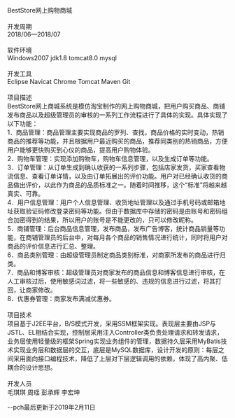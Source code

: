 BestStore网上购物商城<br><br>
开发周期<br>
  2018/06—2018/07<br><br>
软件环境	<br>
  Windows2007 jdk1.8 tomcat8.0 mysql<br><br>
开发工具	<br>
  Eclipse Navicat Chrome Tomcat Maven Git<br><br>
项目描述	<br>
  BestStore网上商城系统是模仿淘宝制作的网上购物商城，把用户购买商品、商铺发布商品以及超级管理员的审核的一系列工作流程进行了具体的实现。具体实现了以下功能：<br>
  1．商品管理：商品管理主要实现商品的罗列、查找，商品价格的实时变动，热销商品的推荐等功能，并且根据用户最近购买的商品，推荐同类别的热销商品，方便用户能够更快购买到心仪的商品，提高用户购物体验。<br>
  2．购物车管理：实现添加购物车，购物车信息管理，以及生成订单等功能。<br>
  3．订单管理：从订单生成到确认收获的一系列步骤，包括店家发货，买家查看物流信息、查看订单详情，以及由订单拓展出的评价功能。用户对已经确认收货的商品做出评价，以此作为商品的品质标准之一。随着时间推移，这个“标准”将越来越真实、可靠。<br>
  4．用户信息管理：用户个人信息管理、收货地址管理以及通过手机号码或邮箱地址获取验证码修改登录密码等功能。但由于数据库中存储的密码是由账号和密码组合加密得到的结果，所以用户的账号是不能更改的，只可以修改昵称。<br>
  5．商铺管理：后台商品信息管理，发布商品，发布广告博客，统计商品销量等功能，在商铺管理员的后台中，对每月各个商品的销售情况进行统计，同时将用户对商品的评价信息进行汇总、整理。 <br>
  6．商品类别管理：由超级管理员制定商品类别标准，对商家所发布的商品进行归类。<br>
  7．商品和博客审核：超级管理员对商家发布的商品信息和博客信息进行审核，在人工审核过后，使用敏感词过滤，将一些敏感的、违规的信息进行过滤，将其打回，让商家修改。<br>
  8．优惠券管理：商家发布满减优惠券。<br><br>
项目技术	<br>
  项目基于J2EE平台，B/S模式开发，采用SSM框架实现。表现层主要由JSP与JSTL、EL相结合实现，控制层采用注入Controller类负责处理请求和转发请求，业务层使用轻量级的框架Spring实现业务组件的管理，数据持久层采用MyBatis技术实现业务层和数据层的交互，底层是MySQL数据库，设计开发的原则：每层之间采用面向接口编程技术，降低了上层对下层逻辑调用的依赖，体现了高内聚、低耦合的设计思想。<br><br>
开发人员<br>
  毛琪琪 周瑶 彭承辉 李宏坤 
  
  --pch最后更新于2019年2月11日
